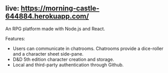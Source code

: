 ## live: https://morning-castle-644884.herokuapp.com/

An RPG platform made with Node.js and React.

Features:

- Users can communicate in chatrooms. Chatrooms provide a dice-roller and a character sheet side-pane.
- D&D 5th edition character creation and storage.
- Local and third-party authentication through Github.
